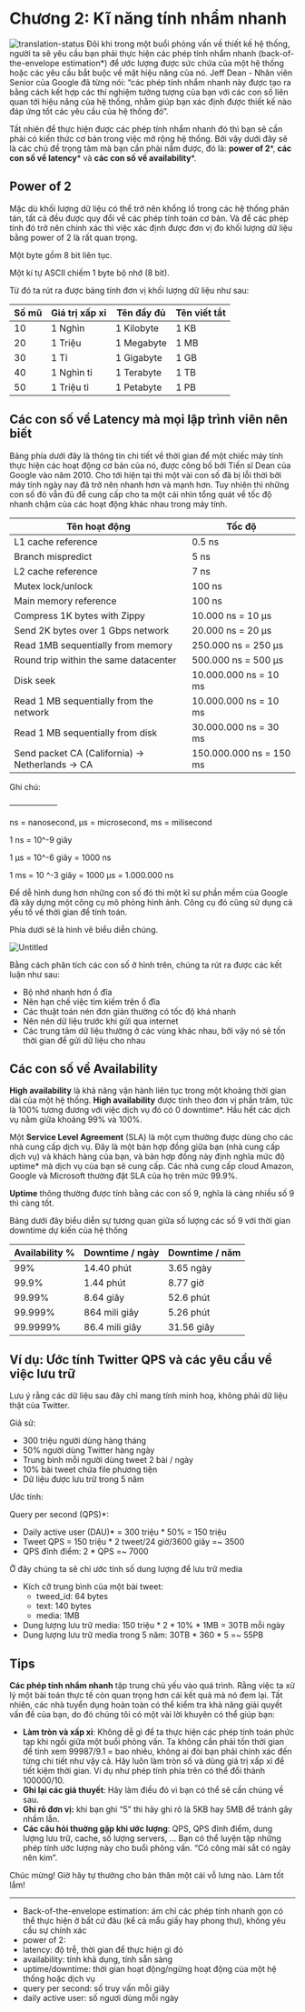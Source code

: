 # Chương 2: Kĩ năng tính nhẩm nhanh
![translation-status](https://img.shields.io/badge/Status-done-green)
Đôi khi trong một buổi phỏng vấn về thiết kế hệ thống, người ta sẽ yêu cầu bạn phải thực hiện các phép tính nhẩm nhanh (back-of-the-envelope estimation*) để ước lượng được sức chứa của một hệ thống hoặc các yêu cầu bắt buộc về mặt hiệu năng của nó. Jeff Dean - Nhân viên Senior của Google đã từng nói: “các phép tính nhẩm nhanh này được tạo ra bằng cách kết hợp các thí nghiệm tưởng tượng của bạn với các con số liên quan tới hiệu năng của hệ thống, nhằm giúp bạn xác định được thiết kế nào đáp ứng tốt các yêu cầu của hệ thống đó”.

Tất nhiên để thực hiện được các phép tính nhẩm nhanh đó thì bạn sẽ cần phải có kiến thức cơ bản trong việc mở rộng hệ thống. Bởi vậy dưới đây sẽ là các chủ đề trọng tâm mà bạn cần phải nắm được, đó là: **power of 2***, **các con số về latency*** và **các con số về availability***.

## Power of 2

Mặc dù khối lượng dữ liệu có thể trở nên khổng lồ trong các hệ thống phân tán, tất cả đều được quy đổi về các phép tính toán cơ bản. Và để các phép tính đó trở nên chính xác thì việc xác định được đơn vị đo khối lượng dữ liệu bằng power of 2 là rất quan trọng. 

Một byte gồm 8 bit liên tục.

Một kí tự ASCII chiếm 1 byte bộ nhớ (8 bit).

Từ đó ta rút ra được bảng tính đơn vị khối lượng dữ liệu như sau:

| Số mũ | Giá trị xấp xỉ | Tên đầy đủ | Tên viết tắt |
| --- | --- | --- | --- |
| 10 | 1 Nghìn | 1 Kilobyte | 1 KB |
| 20 | 1 Triệu | 1 Megabyte | 1 MB |
| 30 | 1 Tỉ | 1 Gigabyte | 1 GB |
| 40 | 1 Nghìn tỉ | 1 Terabyte  | 1 TB |
| 50 | 1 Triệu tỉ | 1 Petabyte | 1 PB |

## Các con số về Latency mà mọi lập trình viên nên biết

Bảng phía dưới đây là thông tin chi tiết về thời gian để một chiếc máy tính thực hiện các hoạt động cơ bản của nó, được công bố bởi Tiến sĩ Dean của Google vào năm 2010. Cho tới hiện tại thì một vài con số đã bị lỗi thời bởi máy tính ngày nay đã trở nên nhanh hơn và mạnh hơn. Tuy nhiên thì những con số đó vẫn đủ để cung cấp cho ta một cái nhìn tổng quát về tốc độ nhanh chậm của các hoạt động khác nhau trong máy tính.

| Tên hoạt động | Tốc độ |
| --- | --- |
| L1 cache reference | 0.5 ns |
| Branch mispredict | 5 ns |
| L2 cache reference | 7 ns |
| Mutex lock/unlock | 100 ns |
| Main memory reference | 100 ns |
| Compress 1K bytes with Zippy | 10.000 ns = 10 μs |
| Send 2K bytes over 1 Gbps network | 20.000 ns = 20 μs |
| Read 1MB sequentially from memory | 250.000 ns = 250 μs |
| Round trip within the same datacenter | 500.000 ns = 500 μs |
| Disk seek | 10.000.000 ns = 10 ms |
| Read 1 MB sequentially from the network | 10.000.000 ns = 10 ms |
| Read 1 MB sequentially from disk | 30.000.000 ns = 30 ms |
| Send packet CA (California) → Netherlands → CA | 150.000.000 ns = 150 ms |

Ghi chú:

——————

ns = nanosecond, μs = microsecond, ms = milisecond

1 ns = 10^-9 giây

1 μs = 10^-6 giây = 1000 ns

1 ms = 10 ^-3 giây = 1000 μs = 1.000.000 ns

Để dễ hình dung hơn những con số đó thì một kĩ sư phần mềm của Google đã xây dựng một công cụ mô phỏng hình ảnh. Công cụ đó cũng sử dụng cả yếu tố về thời gian để tính toán. 

Phía dưới sẽ là hình vẽ biểu diễn chúng.

![Untitled](https://s3-us-west-2.amazonaws.com/secure.notion-static.com/20100184-af1d-43d6-9d48-fded72f12cf6/Untitled.png)

Bằng cách phân tích các con số ở hình trên, chúng ta rút ra được các kết luận như sau:

- Bộ nhớ nhanh hơn ổ đĩa
- Nên hạn chế việc tìm kiếm trên ổ đĩa
- Các thuật toán nén đơn giản thường có tốc độ khá nhanh
- Nên nén dữ liệu trước khi gửi qua internet
- Các trung tâm dữ liệu thường ở các vùng khác nhau, bởi vậy nó sẽ tốn thời gian để gửi dữ liệu cho nhau

## Các con số về Availability

**High availability** là khả năng vận hành liên tục trong một khoảng thời gian dài của một hệ thống. **High availability** được tính theo đơn vị phần trăm, tức là 100% tương đương với việc dịch vụ đó có 0 downtime*. Hầu hết các dịch vụ nằm giữa khoảng 99% và 100%.

Một **Service Level Agreement** (SLA) là một cụm thường được dùng cho các nhà cung cấp dịch vụ. Đây là một bản hợp đồng giữa bạn (nhà cung cấp dịch vụ) và khách hàng của bạn, và bản hợp đồng này định nghĩa mức độ uptime* mà dịch vụ của bạn sẽ cung cấp. Các nhà cung cấp cloud Amazon, Google và Microsoft thường đặt SLA của họ trên mức 99.9%. 

**Uptime** thông thường được tính bằng các con số 9, nghĩa là càng nhiều số 9 thì càng tốt. 

Bảng dưới đây biểu diễn sự tương quan giữa số lượng các số 9 với thời gian downtime dự kiến của hệ thống

| Availability % | Downtime / ngày | Downtime / năm |
| --- | --- | --- |
| 99% | 14.40 phút | 3.65 ngày |
| 99.9% | 1.44 phút | 8.77 giờ |
| 99.99% | 8.64 giây | 52.6 phút |
| 99.999% | 864 mili giây | 5.26 phút |
| 99.9999% | 86.4 mili giây | 31.56 giây |

## Ví dụ: Ước tính Twitter QPS và các yêu cầu về việc lưu trữ

Lưu ý rằng các dữ liệu sau đây chỉ mang tính minh hoạ, không phải dữ liệu thật của Twitter.

Giả sử:

- 300 triệu người dùng hàng tháng
- 50% người dùng Twitter hàng ngày
- Trung bình mỗi người dùng tweet 2 bài / ngày
- 10% bài tweet chứa file phương tiện
- Dữ liệu được lưu trữ trong 5 năm

Ước tính:

Query per second (QPS)*:

- Daily active user (DAU)* = 300 triệu * 50% = 150 triệu
- Tweet QPS = 150 triệu * 2 tweet/24 giờ/3600 giây =~ 3500
- QPS đỉnh điểm: 2 * QPS =~ 7000

Ở đây chúng ta sẽ chỉ ước tính số dung lượng để lưu trữ media

- Kích cỡ trung bình của một bài tweet:
    - tweed_id: 64 bytes
    - text: 140 bytes
    - media: 1MB
- Dung lượng lưu trữ media: 150 triệu * 2 *  10% * 1MB = 30TB mỗi ngày
- Dung lượng lưu trữ media trong 5 năm: 30TB * 360 * 5 =~ 55PB

## Tips

**Các phép tính nhẩm nhanh** tập trung chủ yếu vào quá trình. Rằng việc ta xử lý một bài toán thực tế còn quan trọng hơn cái kết quả mà nó đem lại. Tất nhiên, các nhà tuyển dụng hoàn toàn có thể kiểm tra khả năng giải quyết vấn đề của bạn, do đó chúng tôi có một vài lời khuyên có thể giúp bạn:

- **Làm tròn và xấp xỉ**: Không dễ gì để ta thực hiện các phép tính toán phức tạp khi ngồi giữa một buổi phỏng vấn. Ta không cần phải tốn thời gian để tính xem 99987/9.1 = bao nhiêu, không ai đòi bạn phải chính xác đến từng chi tiết như vậy cả. Hãy luôn làm tròn số và dùng giá trị xấp xỉ để tiết kiệm thời gian. Ví dụ như phép tính phía trên có thể đổi thành 100000/10.
- **Ghi lại các giả thuyết**: Hãy làm điều đó vì bạn có thể sẽ cần chúng về sau.
- **Ghi rõ đơn vị:** khi bạn ghi “5” thì hãy ghi rõ là 5KB hay 5MB để tránh gây nhầm lẫn.
- **Các câu hỏi thuờng gặp khi ước lượng**: QPS, QPS đỉnh điểm, dung lượng lưu trữ, cache, số lượng servers, … Bạn có thể luyện tập những phép tính ước lượng này cho buổi phỏng vấn. “Có công mài sắt có ngày nên kim”.

Chúc mừng! Giờ hãy tự thưởng cho bản thân một cái vỗ lưng nào. Làm tốt lắm!

---

- Back-of-the-envelope estimation: ám chỉ các phép tính nhanh gọn có thể thực hiện ở bất cứ đâu (kể cả mẩu giấy hay phong thư), không yêu cầu sự chính xác
- power of 2:
- latency: độ trễ, thời gian để thực hiện gì đó
- availability: tính khả dụng, tính sẵn sàng
- uptime/downtime: thời gian hoạt động/ngừng hoạt động của một hệ thống hoặc dịch vụ
- query per second: số truy vấn mỗi giây
- daily active user: số ngươi dùng mỗi ngày